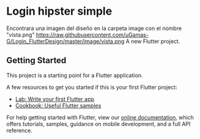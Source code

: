 # Login hipster simple
Encontrara una imagen del diseño en la carpeta image con el nombre "vista.png"
https://raw.githubusercontent.com/uGamas-G/Login_FlutterDesign/master/image/vista.png
A new Flutter project.

## Getting Started

This project is a starting point for a Flutter application.

A few resources to get you started if this is your first Flutter project:

- [Lab: Write your first Flutter app](https://flutter.dev/docs/get-started/codelab)
- [Cookbook: Useful Flutter samples](https://flutter.dev/docs/cookbook)

For help getting started with Flutter, view our
[online documentation](https://flutter.dev/docs), which offers tutorials,
samples, guidance on mobile development, and a full API reference.
